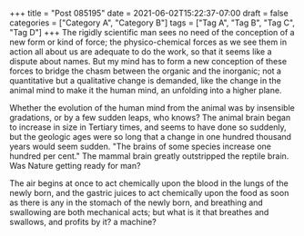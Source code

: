 +++
title = "Post 085195"
date = 2021-06-02T15:22:37-07:00
draft = false
categories = ["Category A", "Category B"]
tags = ["Tag A", "Tag B", "Tag C", "Tag D"]
+++
The rigidly scientific man sees no need of the conception of a new form or kind of force; the physico-chemical forces as we see them in action all about us are adequate to do the work, so that it seems like a dispute about names. But my mind has to form a new conception of these forces to bridge the chasm between the organic and the inorganic; not a quantitative but a qualitative change is demanded, like the change in the animal mind to make it the human mind, an unfolding into a higher plane.

Whether the evolution of the human mind from the animal was by insensible gradations, or by a few sudden leaps, who knows? The animal brain began to increase in size in Tertiary times, and seems to have done so suddenly, but the geologic ages were so long that a change in one hundred thousand years would seem sudden. "The brains of some species increase one hundred per cent." The mammal brain greatly outstripped the reptile brain. Was Nature getting ready for man?

The air begins at once to act chemically upon the blood in the lungs of the newly born, and the gastric juices to act chemically upon the food as soon as there is any in the stomach of the newly born, and breathing and swallowing are both mechanical acts; but what is it that breathes and swallows, and profits by it? a machine?
